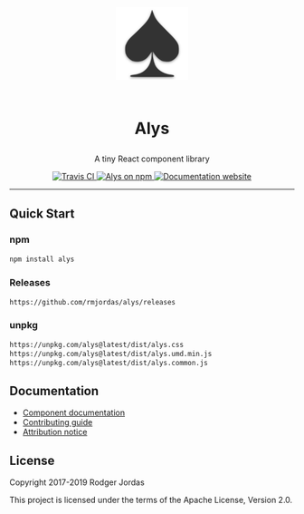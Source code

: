 <h1 align="center">

<br>

<img src="./public/android-chrome-192x192.png" alt="Alys" width="128">

<br>
<br>

Alys

</h1>

<p align="center">A tiny React component library</p>

<p align="center">
  <a href="https://travis-ci.org/rmjordas/alys">
    <img src="https://travis-ci.org/rmjordas/alys.svg" alt="Travis CI">
  </a>

  <a href="https://www.npmjs.com/package/alys">
    <img src="https://img.shields.io/npm/v/alys.svg" alt="Alys on npm">
  </a>

  <a href="https://alys.js.org">
    <img src="https://img.shields.io/badge/docs-alys@next-blue.svg" alt="Documentation website">
  </a>
</p>

<hr />

## Quick Start

### npm

```bash
npm install alys
```

### Releases

```
https://github.com/rmjordas/alys/releases
```

### unpkg

```
https://unpkg.com/alys@latest/dist/alys.css
https://unpkg.com/alys@latest/dist/alys.umd.min.js
https://unpkg.com/alys@latest/dist/alys.common.js
```

## Documentation

- [Component documentation](https://alys.js.org)
- [Contributing guide](https://github.com/rmjordas/alys/blob/master/.github/CONTRIBUTING.md)
- [Attribution notice](https://github.com/rmjordas/alys/blob/master/NOTICE)

## License

Copyright 2017-2019 Rodger Jordas

This project is licensed under the terms of the Apache License, Version 2.0.
